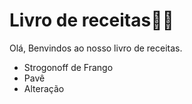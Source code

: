 # Livro de receitas:woman_cook:

Olá, Benvindos ao nosso livro de receitas.



- Strogonoff de Frango
- Pavê
- Alteração
